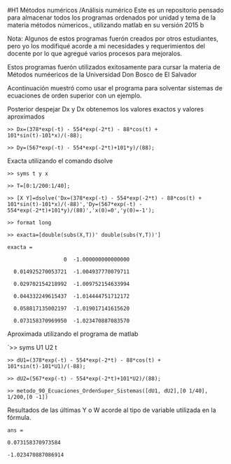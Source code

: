 #H1 Métodos numéricos /Análisis numérico
Este es un repositorio pensado para almacenar todos los programas ordenados por unidad y tema de la materia métodos númericos., utilizando matlab en su versión 2015 b

Nota: Algunos de estos programas fuerón creados por otros estudiantes, pero yo los modifiqué acorde a mi necesidades y requerimientos del docente por lo que agregué varios procesos para mejoralos.

Estos programas fuerón utilizados exitosamente para cursar la materia de Métodos numéericos de la Universidad Don Bosco de El Salvador

Acontinuación muestró como usar el programa para solventar sistemas de ecuaciones de orden superior con un ejemplo.

Posterior despejar Dx y Dx obtenemos los valores exactos y valores aproximados

`>> Dx=(378*exp(-t) - 554*exp(-2*t) - 88*cos(t) + 101*sin(t)-101*x)/(-88);`

`>> Dy=(567*exp(-t) - 554*exp(-2*t)+101*y)/(88);`

Exacta utilizando el comando dsolve

`>> syms t y x`

`>> T=[0:1/200:1/40];`

`>> [X Y]=dsolve('Dx=(378*exp(-t) - 554*exp(-2*t) - 88*cos(t) + 101*sin(t)-101*x)/(-88)','Dy=(567*exp(-t) - 554*exp(-2*t)+101*y)/(88)','x(0)=0','y(0)=-1');`

`>> format long`

`>> exacta=[double(subs(X,T))' double(subs(Y,T))']`

`exacta =`

 `                  0  -1.000000000000000`
                   
 `  0.014925270053721  -1.004937770079711`
   
 `  0.029702154218992  -1.009752154633994`
   
 `  0.044332249615437  -1.014444751712172`
   
 `  0.058817135002197  -1.019017141615620`
   
 `  0.073158370969950  -1.023470887083570`
   

Aproximada utilizando el programa de matlab

`>> syms U1 U2 t

`>> dU1=(378*exp(-t) - 554*exp(-2*t) - 88*cos(t) + 101*sin(t)-101*U1)/(-88);`

`>> dU2=(567*exp(-t) - 554*exp(-2*t)+101*U2)/(88);`

`>> metodo_90_Ecuaciones_OrdenSuper_Sistemas([dU1, dU2],[0 1/40], 1/200,[0 -1])`

Resultados de las últimas Y o W acorde al tipo de variable utilizada en la fórmula.

`ans =`

   `0.073158370973584`
   
  `-1.023470887086914`

